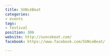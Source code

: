 ```yaml
---
title: SUNcéBeat
categories:
- events
tags:
- festival
position: 306
website: http://suncebeat.com/
facebook: https://www.facebook.com/SUNceBeat/

---
```


